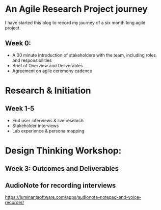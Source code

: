 # An Agile Research Project journey

I have started this blog to record my journey of a six month long agile project. 

## Week 0:
- A 30 minute introduction of stakeholders with the team, including roles and responsibilities
- Brief of Overview and Deliverables
- Agreement on agile ceremony cadence


# Research & Initiation
## Week 1-5
- End user interviews & live research
- Stakeholder interviews
- Lab experience & persona mapping

# Design Thinking Workshop: 

## Week 3: Outcomes and Deliverables

## AudioNote for recording interviews
https://luminantsoftware.com/apps/audionote-notepad-and-voice-recorder/









